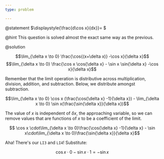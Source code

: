 ```yaml
---
type: problem

---
```


@statement
$\displaystyle{\frac{d\cos x}{dx}}= $

@hint
This question is solved almost the exact same way as the previous.


@solution

$$\lim_{\delta x \to 0} \frac{\cos{(x+\delta x)} -\cos x}{\delta x}$$
$$\lim_{\delta x \to 0} \frac{\cos x \cos{\delta x} - \sin x \sin{\delta x} -\cos x}{\delta x}$$

Remember that the limit operation is distributive across
multiplication, division, addition, and subtraction. Below, we
distribute amongst subtraction.

$$\lim_{\delta x \to 0} \cos x (\frac{\cos{\delta x} -1}{\delta x}) - \lim_{\delta x \to 0} \sin x(\frac{\sin{\delta x}}{\delta x})$$

The value of $x$ is independent of $\delta x$, the approaching
variable, so we can remove values that are functions of $x$ to be a
coefficient of the limit.

$$ \cos x \cdot\lim_{\delta x \to 0}\frac{\cos{\delta x} -1}{\delta x} -  \sin x\cdot\lim_{\delta x \to 0}\frac{\sin{\delta x}}{\delta x}$$

Aha! There\'s our `LI3` and `LI4`! Substitute:

$$\cos x \cdot 0 -  \sin x\cdot 1  =-\sin x$$
